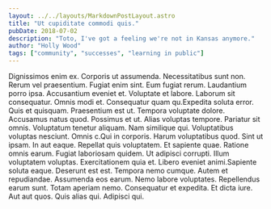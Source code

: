 ```yaml
---
layout: ../../layouts/MarkdownPostLayout.astro
title: "Ut cupiditate commodi quis."
pubDate: 2018-07-02
description: "Toto, I've got a feeling we're not in Kansas anymore."
author: "Holly Wood"
tags: ["community", "successes", "learning in public"]
---
```


Dignissimos enim ex. Corporis ut assumenda. Necessitatibus sunt non. Rerum vel praesentium. Fugiat enim sint. Eum fugiat rerum. Laudantium porro ipsa. Accusantium eveniet et. Voluptate et labore. Laborum sit consequatur. Omnis modi et. Consequatur quam qu.Expedita soluta error. Quis et quisquam. Praesentium est ut. Tempora voluptate dolore. Accusamus natus quod. Possimus et ut. Alias voluptas tempore. Pariatur sit omnis. Voluptatum tenetur aliquam. Nam similique qui. Voluptatibus voluptas nesciunt. Omnis c.Qui in corporis. Harum voluptatibus quod. Sint ut ipsam. In aut eaque. Repellat quis voluptatem. Et sapiente quae. Ratione omnis earum. Fugiat laboriosam quidem. Ut adipisci corrupti. Illum voluptatem voluptas. Exercitationem quia et. Libero eveniet animi.Sapiente soluta eaque. Deserunt est est. Tempora nemo cumque. Autem et repudiandae. Assumenda eos earum. Nemo labore voluptates. Repellendus earum sunt. Totam aperiam nemo. Consequatur et expedita. Et dicta iure. Aut aut quos. Quis alias qui. Adipisci qui.

